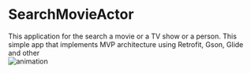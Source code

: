 # SearchMovieActor
This application for the search a movie or a TV show or a person. This  simple app that implements MVP architecture using Retrofit, Gson, Glide and other 
<br>![animation](https://user-images.githubusercontent.com/20156577/32389915-0c97169e-c0d5-11e7-94e3-a73928ec9ade.gif)

